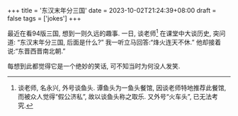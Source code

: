 +++
title = '东汉末年分三国'
date = 2023-10-02T21:24:39+08:00
draft = false
tags = ['jokes']
+++

最近在看94版三国, 想到一则久远的趣事. 一日, 谈老师[^1] 在课堂中大谈历史, 突问道: “东汉末年分三国, 后面是什么?” 我一听立马回答:“烽火连天不休.” 他却接着说:“东晋西晋南北朝.” 

[^1]: 谈老师, 名永兴, 外号谈鱼头. 谭鱼头为一鱼头餐馆, 因谈老师特地推荐此餐馆, 而被众人觉得“假公济私”, 故以谈鱼头称之取乐. 又外号“火车头”, 已无法考究.

每想到此都觉得它是一个绝妙的笑话, 可不知当时为何没人发笑.